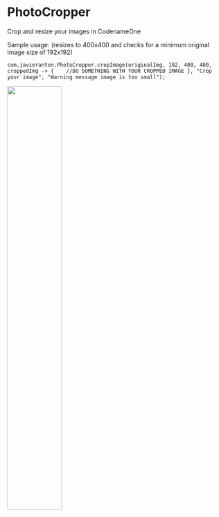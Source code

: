 # PhotoCropper
Crop and resize your images in CodenameOne

Sample usage: (resizes to 400x400 and checks for a minimum original image size of 192x192)

`com.javieranton.PhotoCropper.cropImage(originalImg, 192, 400, 400, croppedImg -> {   
//DO SOMETHING WITH YOUR CROPPED IMAGE
}, "Crop your image", "Warning message image is too small");`

<img src="https://1.bp.blogspot.com/-4wwe-G9bLlE/XxB54JuyK9I/AAAAAAAAC98/ynaO1cuAHhUzUGQ0qzh1AZczv41RzGQvACLcBGAsYHQ/s1600/cropper.jpg" width=50% height=50%>

